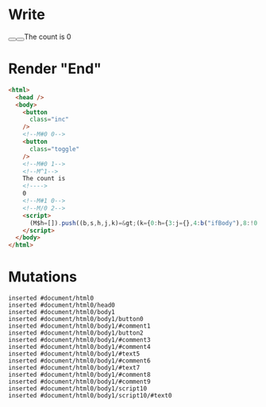 # Write
  <body><button class="inc"></button><!M#0 0><button class="toggle"></button><!M#0 1><!M^1>The count is <!>0<!M#1 0><!M/0 2></body><script>(M$h=[]).push((b,s,h,j,k)=>(k={0:h={3:j={},4:b("ifBody"),8:!0,9:0},1:j},j._=h,k),[0,"counter",])</script>


# Render "End"
```html
<html>
  <head />
  <body>
    <button
      class="inc"
    />
    <!--M#0 0-->
    <button
      class="toggle"
    />
    <!--M#0 1-->
    <!--M^1-->
    The count is 
    <!---->
    0
    <!--M#1 0-->
    <!--M/0 2-->
    <script>
      (M$h=[]).push((b,s,h,j,k)=&gt;(k={0:h={3:j={},4:b("ifBody"),8:!0,9:0},1:j},j._=h,k),[0,"counter",])
    </script>
  </body>
</html>
```

# Mutations
```
inserted #document/html0
inserted #document/html0/head0
inserted #document/html0/body1
inserted #document/html0/body1/button0
inserted #document/html0/body1/#comment1
inserted #document/html0/body1/button2
inserted #document/html0/body1/#comment3
inserted #document/html0/body1/#comment4
inserted #document/html0/body1/#text5
inserted #document/html0/body1/#comment6
inserted #document/html0/body1/#text7
inserted #document/html0/body1/#comment8
inserted #document/html0/body1/#comment9
inserted #document/html0/body1/script10
inserted #document/html0/body1/script10/#text0
```